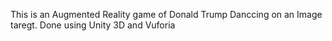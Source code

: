  This is an Augmented Reality game of Donald Trump Danccing on an Image taregt. 
 Done using Unity 3D and Vuforia
